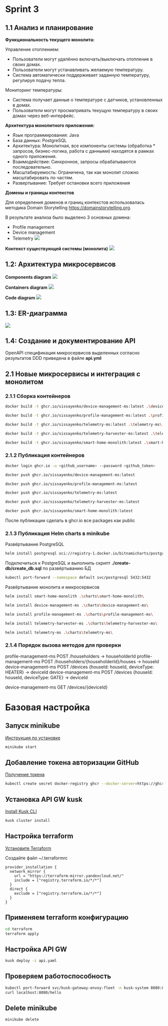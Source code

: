 # Sprint 3
## 1.1 Анализ и планирование
**Функциональность текущего монолита:**

Управление отоплением:

* Пользователи могут удалённо включать/выключать отопление в своих домах.
* Пользователи могут устанавливать желаемую температуру.
* Система автоматически поддерживает заданную температуру, регулируя подачу тепла.

Мониторинг температуры:

* Система получает данные о температуре с датчиков, установленных в домах.
* Пользователи могут просматривать текущую температуру в своих домах через веб-интерфейс.

**Архитектура монолитного приложения:**
 
* Язык программирования: Java
* База данных: PostgreSQL
* Архитектура: Монолитная, все компоненты системы (обработка * запросов, бизнес-логика, работа с данными) находятся в рамках одного приложения.
* Взаимодействие: Синхронное, запросы обрабатываются последовательно.
* Масштабируемость: Ограничена, так как монолит сложно масштабировать по частям.
* Развертывание: Требует остановки всего приложения

**Домены и границы контекстов**

Для определения доменов и границ контекстов использовалась методика Domain Storytelling https://domainstorytelling.org.

В результате анализа было выделено 3 основных домена:

* Profile management
* Device management
* Telemetry
![](./DDD_Diagram.png)

**Контекст существующей системы (монолита)**
![](./C4-context.png)

## 1.2: Архитектура микросервисов

**Components diagram**
![](./C4-component.png)

**Containers diagram**
![](./C4-container.png)

**Code diagram**
![](./C4-code.png)

## 1.3: ER-диаграмма
![](./ER.puml.png)

## 1.4: Создание и документирование API
OpenAPI спецификация микросервисов выделенных согласно результатов DDD приведена в файле **api.yml**

## 2.1 Новые микросервисы и интеграция с монолитом

### 2.1.1 Сборка контейнеров
```bash
docker build -t ghcr.io/sissayenko/device-management-ms:latest .\device-management-ms\

docker build -t ghcr.io/sissayenko/profile-management-ms:latest .\profile-management-ms\

docker build -t ghcr.io/sissayenko/telemetry-ms:latest .\telemetry-ms\

docker build -t ghcr.io/sissayenko/telemetry-harvester-ms:latest .\telemetry-harvester-ms\

docker build -t ghcr.io/sissayenko/smart-home-monolith:latest .\smart-home-monolith\

```
### 2.1.2 Публикация контейнеров
```bash
docker login ghcr.io -u <github_username> --password <github_token>
```

```bash
docker push ghcr.io/sissayenko/device-management-ms:latest

docker push ghcr.io/sissayenko/profile-management-ms:latest

docker push ghcr.io/sissayenko/telemetry-ms:latest

docker push ghcr.io/sissayenko/telemetry-harvester-ms:latest

docker push ghcr.io/sissayenko/smart-home-monolith:latest
```
После публикации сделать в ghcr.io все packages как public

### 2.1.3 Публикация Helm charts в minikube
Развёртывание PostgreSQL
```bash
helm install postgresql oci://registry-1.docker.io/bitnamicharts/postgresql --set auth.database=sprint3 --set auth.postgresPassword=admin 
```

Подключиться к PostgreSQL и выполнить скрипт **./create-db/create_db.sql** по развёртыванию БД
```bash 
kubectl port-forward --namespace default svc/postgresql 5432:5432
```

Развёртывание монолита и микросервисов
```bash
helm install smart-home-monolith .\charts\smart-home-monolith\

helm install device-management-ms .\charts\device-management-ms\

helm install profile-management-ms .\charts\profile-management-ms\

helm install telemetry-harvester-ms .\charts\telemetry-harvester-ms\

helm install telemetry-ms .\charts\telemetry-ms\
```

### 2.1.4 Порядок вызова методов для проверки
profile-management-ms POST /householders -> householderId
profile-management-ms POST /householders/{householderId}/houses -> houseId
device-management-ms POST /devices {houseId: houseId, deviceType: HEATER} -> deviceId
device-management-ms POST /devices {houseId: houseId, deviceType: GATE} -> deviceId

device-management-ms GET /devices/{deviceId}

# Базовая настройка

## Запуск minikube

[Инструкция по установке](https://minikube.sigs.k8s.io/docs/start/)

```bash
minikube start
```

## Добавление токена авторизации GitHub

[Получение токена](https://github.com/settings/tokens/new)

```bash
kubectl create secret docker-registry ghcr --docker-server=https://ghcr.io --docker-username=<github_username> --docker-password=<github_token> -n default
```


## Установка API GW kusk

[Install Kusk CLI](https://docs.kusk.io/getting-started/install-kusk-cli)

```bash
kusk cluster install
```


## Настройка terraform

[Установите Terraform](https://yandex.cloud/ru/docs/tutorials/infrastructure-management/terraform-quickstart#install-terraform)


Создайте файл ~/.terraformrc

```hcl
provider_installation {
  network_mirror {
    url = "https://terraform-mirror.yandexcloud.net/"
    include = ["registry.terraform.io/*/*"]
  }
  direct {
    exclude = ["registry.terraform.io/*/*"]
  }
}
```

## Применяем terraform конфигурацию 

```bash
cd terraform
terraform apply
```

## Настройка API GW

```bash
kusk deploy -i api.yaml
```

## Проверяем работоспособность

```bash
kubectl port-forward svc/kusk-gateway-envoy-fleet -n kusk-system 8080:80
curl localhost:8080/hello
```


## Delete minikube

```bash
minikube delete
```
